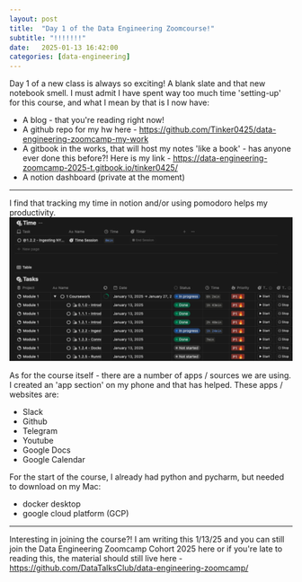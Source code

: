 ```yaml
---
layout: post
title:  "Day 1 of the Data Engineering Zoomcourse!"
subtitle: "!!!!!!!"
date:   2025-01-13 16:42:00
categories: [data-engineering]
---
```

Day 1 of a new class is always so exciting! A blank slate and that 
new notebook smell. I must admit I have spent way too much 
time 'setting-up' for this course, and what I mean by that is I now have:
- A blog - that you're reading right now!
- A github repo for my hw here - https://github.com/Tinker0425/data-engineering-zoomcamp-my-work
- A gitbook in the works, that will host my notes 'like a book' - has anyone ever done this before?! Here is my link - https://data-engineering-zoomcamp-2025-t.gitbook.io/tinker0425/
- A notion dashboard (private at the moment)

---
I find that tracking my time in notion and/or using pomodoro helps my productivity.
![Notion Screenshot Attempt](../day1_notion.png)

As for the course itself - there are a number of apps / sources we are using. I created an 'app section' on my phone and
that has helped. These apps / websites are:
- Slack
- Github
- Telegram
- Youtube
- Google Docs
- Google Calendar

For the start of the course, I already had python and pycharm, 
but needed to download on my Mac:
- docker desktop 
- google cloud platform (GCP) 


***
Interesting in joining the course?! I am writing this 1/13/25 and you can still join
the Data Engineering Zoomcamp Cohort 2025 here or if you're late to 
reading this, the material should still live here - https://github.com/DataTalksClub/data-engineering-zoomcamp/

